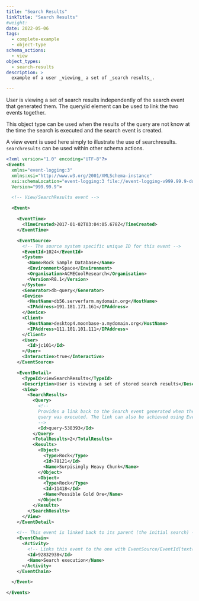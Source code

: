 ```yaml
---
title: "Search Results"
linkTitle: "Search Results"
#weight:
date: 2022-05-06
tags: 
  - complete-example
  - object-type
schema_actions:
  - view
object_types:
  - search-results
description: >
  example of a user _viewing_ a set of _search results_.

---
```


User is viewing a set of search results independently of the search event that generated them.
The query/id element can be used to link the two events together.

This object type can be used when the results of the query are not know at the time the search is executed and the search event is created.

A view event is used here simply to illustrate the use of searchresults.
`searchresults` can be used within other schema actions.

``` xml
<?xml version="1.0" encoding="UTF-8"?>
<Events
  xmlns="event-logging:3"
  xmlns:xsi="http://www.w3.org/2001/XMLSchema-instance"
  xsi:schemaLocation="event-logging:3 file://event-logging-v999.99.9-documentation.xsd"
  Version="999.99.9">

  <!-- View/SearchResults event -->

  <Event>

    <EventTime>
      <TimeCreated>2017-01-02T03:04:05.678Z</TimeCreated>
    </EventTime>

    <EventSource>
      <!-- The source system specific unique ID for this event -->
      <EventId>1024</EventId>
      <System>
        <Name>Rock Sample Database</Name>
        <Environment>Space</Environment>
        <Organisation>ACMECoolResearch</Organisation>
        <Version>R8.1</Version>
      </System>
      <Generator>db-query</Generator>
      <Device>
        <HostName>db56.serverfarm.mydomain.org</HostName>
        <IPAddress>191.181.171.161</IPAddress>
      </Device>
      <Client>
        <HostName>desktop4.moonbase-a.mydomain.org</HostName>
        <IPAddress>111.101.101.111</IPAddress>
      </Client>
      <User>
        <Id>jc101</Id>
      </User>
      <Interactive>true</Interactive>
    </EventSource>

    <EventDetail>
      <TypeId>viewSearchResults</TypeId>
      <Description>User is viewing a set of stored search results</Description>
      <View>
        <SearchResults>
          <Query>
            <!-- 
            Provides a link back to the Search event generated when the 
            query was executed. The link can also be achieved using EventLinks below.
            -->
            <Id>query-538393</Id>
          </Query>
          <TotalResults>2</TotalResults>
          <Results>
            <Object>
              <Type>Rock</Type>
              <Id>78121</Id>
              <Name>Surpisingly Heavy Chunk</Name>
            </Object>
            <Object>
              <Type>Rock</Type>
              <Id>11418</Id>
              <Name>Possible Gold Ore</Name>
            </Object>
          </Results>
        </SearchResults>
      </View>
    </EventDetail>

    <!-- This event is linked back to its parent (the initial search) -->
    <EventChain>
      <Activity>
        <!-- Links this event to the one with EventSource/EventId[text()='1023'] -->
        <Id>92832938</Id>
        <Name>Search execution</Name>
      </Activity>
    </EventChain>

  </Event>

</Events>

```
